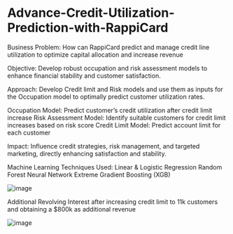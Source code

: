 # Advance-Credit-Utilization-Prediction-with-RappiCard



Business Problem: How can RappiCard predict and manage credit line utilization to optimize capital allocation and increase revenue

Objective: Develop robust occupation and risk assessment models to enhance financial stability and customer satisfaction.

Approach: Develop Credit limit and Risk models and use them as inputs for the Occupation model to optimally predict customer utilization rates.

Occupation Model: Predict customer’s credit utilization after credit limit increase
Risk Assessment Model: Identify suitable customers for credit limit increases based on risk score
Credit Limit Model: Predict account limit for each customer

Impact: Influence credit strategies, risk management, and targeted marketing, directly enhancing satisfaction and stability.

Machine Learning Techniques Used:
Linear & Logistic Regression 
Random Forest
Neural Network
Extreme Gradient Boosting (XGB)



![image](https://github.com/user-attachments/assets/0d962503-2284-4abd-b707-c68688466079)







Additional Revolving Interest after increasing credit limit to 11k customers and obtaining a $800k as additional revenue 



![image](https://github.com/user-attachments/assets/4d42b225-e78a-4d80-a6ef-a5a4edf87d60)
